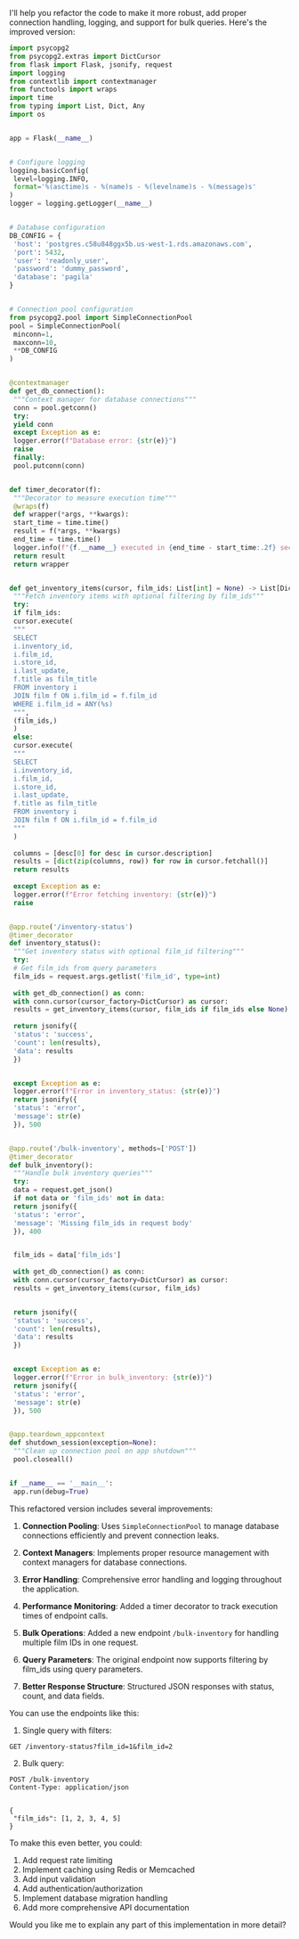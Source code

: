 I'll help you refactor the code to make it more robust, add proper connection handling, logging, and support for bulk queries. Here's the improved version:
 

 ```python
 import psycopg2
 from psycopg2.extras import DictCursor
 from flask import Flask, jsonify, request
 import logging
 from contextlib import contextmanager
 from functools import wraps
 import time
 from typing import List, Dict, Any
 import os
 

 app = Flask(__name__)
 

 # Configure logging
 logging.basicConfig(
  level=logging.INFO,
  format='%(asctime)s - %(name)s - %(levelname)s - %(message)s'
 )
 logger = logging.getLogger(__name__)
 

 # Database configuration
 DB_CONFIG = {
  'host': 'postgres.c58u848ggx5b.us-west-1.rds.amazonaws.com',
  'port': 5432,
  'user': 'readonly_user',
  'password': 'dummy_password',
  'database': 'pagila'
 }
 

 # Connection pool configuration
 from psycopg2.pool import SimpleConnectionPool
 pool = SimpleConnectionPool(
  minconn=1,
  maxconn=10,
  **DB_CONFIG
 )
 

 @contextmanager
 def get_db_connection():
  """Context manager for database connections"""
  conn = pool.getconn()
  try:
  yield conn
  except Exception as e:
  logger.error(f"Database error: {str(e)}")
  raise
  finally:
  pool.putconn(conn)
 

 def timer_decorator(f):
  """Decorator to measure execution time"""
  @wraps(f)
  def wrapper(*args, **kwargs):
  start_time = time.time()
  result = f(*args, **kwargs)
  end_time = time.time()
  logger.info(f"{f.__name__} executed in {end_time - start_time:.2f} seconds")
  return result
  return wrapper
 

 def get_inventory_items(cursor, film_ids: List[int] = None) -> List[Dict[str, Any]]:
  """Fetch inventory items with optional filtering by film_ids"""
  try:
  if film_ids:
  cursor.execute(
  """
  SELECT 
  i.inventory_id,
  i.film_id,
  i.store_id,
  i.last_update,
  f.title as film_title
  FROM inventory i
  JOIN film f ON i.film_id = f.film_id
  WHERE i.film_id = ANY(%s)
  """,
  (film_ids,)
  )
  else:
  cursor.execute(
  """
  SELECT 
  i.inventory_id,
  i.film_id,
  i.store_id,
  i.last_update,
  f.title as film_title
  FROM inventory i
  JOIN film f ON i.film_id = f.film_id
  """
  )
  
  columns = [desc[0] for desc in cursor.description]
  results = [dict(zip(columns, row)) for row in cursor.fetchall()]
  return results
  
  except Exception as e:
  logger.error(f"Error fetching inventory: {str(e)}")
  raise
 

 @app.route('/inventory-status')
 @timer_decorator
 def inventory_status():
  """Get inventory status with optional film_id filtering"""
  try:
  # Get film_ids from query parameters
  film_ids = request.args.getlist('film_id', type=int)
  
  with get_db_connection() as conn:
  with conn.cursor(cursor_factory=DictCursor) as cursor:
  results = get_inventory_items(cursor, film_ids if film_ids else None)
  
  return jsonify({
  'status': 'success',
  'count': len(results),
  'data': results
  })
 

  except Exception as e:
  logger.error(f"Error in inventory_status: {str(e)}")
  return jsonify({
  'status': 'error',
  'message': str(e)
  }), 500
 

 @app.route('/bulk-inventory', methods=['POST'])
 @timer_decorator
 def bulk_inventory():
  """Handle bulk inventory queries"""
  try:
  data = request.get_json()
  if not data or 'film_ids' not in data:
  return jsonify({
  'status': 'error',
  'message': 'Missing film_ids in request body'
  }), 400
 

  film_ids = data['film_ids']
  
  with get_db_connection() as conn:
  with conn.cursor(cursor_factory=DictCursor) as cursor:
  results = get_inventory_items(cursor, film_ids)
 

  return jsonify({
  'status': 'success',
  'count': len(results),
  'data': results
  })
 

  except Exception as e:
  logger.error(f"Error in bulk_inventory: {str(e)}")
  return jsonify({
  'status': 'error',
  'message': str(e)
  }), 500
 

 @app.teardown_appcontext
 def shutdown_session(exception=None):
  """Clean up connection pool on app shutdown"""
  pool.closeall()
 

 if __name__ == '__main__':
  app.run(debug=True)
 ```
 

 This refactored version includes several improvements:
 

 1. **Connection Pooling**: Uses `SimpleConnectionPool` to manage database connections efficiently and prevent connection leaks.
 

 2. **Context Managers**: Implements proper resource management with context managers for database connections.
 

 3. **Error Handling**: Comprehensive error handling and logging throughout the application.
 

 4. **Performance Monitoring**: Added a timer decorator to track execution times of endpoint calls.
 

 5. **Bulk Operations**: Added a new endpoint `/bulk-inventory` for handling multiple film IDs in one request.
 

 6. **Query Parameters**: The original endpoint now supports filtering by film_ids using query parameters.
 

 7. **Better Response Structure**: Structured JSON responses with status, count, and data fields.
 

 You can use the endpoints like this:
 

 1. Single query with filters:
 ```
 GET /inventory-status?film_id=1&film_id=2
 ```
 

 2. Bulk query:
 ```
 POST /bulk-inventory
 Content-Type: application/json
 

 {
  "film_ids": [1, 2, 3, 4, 5]
 }
 ```
 

 To make this even better, you could:
 

 1. Add request rate limiting
 2. Implement caching using Redis or Memcached
 3. Add input validation
 4. Add authentication/authorization
 5. Implement database migration handling
 6. Add more comprehensive API documentation
 

 Would you like me to explain any part of this implementation in more detail?